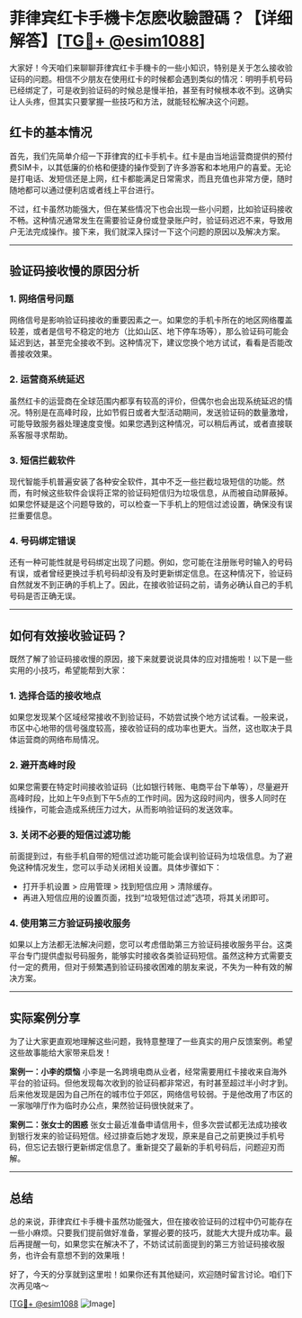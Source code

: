 # 菲律宾红卡手機卡怎麽收驗證碼？【详细解答】[[TG💪+ @esim1088](https://t.me/s/esim1088)]

大家好！今天咱们来聊聊菲律宾红卡手機卡的一些小知识，特别是关于怎么接收验证码的问题。相信不少朋友在使用红卡的时候都会遇到类似的情况：明明手机号码已经绑定了，可是收到验证码的时候总是慢半拍，甚至有时候根本收不到。这确实让人头疼，但其实只要掌握一些技巧和方法，就能轻松解决这个问题。

## 红卡的基本情况

首先，我们先简单介绍一下菲律宾的红卡手机卡。红卡是由当地运营商提供的预付费SIM卡，以其低廉的价格和便捷的操作受到了许多游客和本地用户的喜爱。无论是打电话、发短信还是上网，红卡都能满足日常需求，而且充值也非常方便，随时随地都可以通过便利店或者线上平台进行。

不过，红卡虽然功能强大，但在某些情况下也会出现一些小问题，比如验证码接收不畅。这种情况通常发生在需要验证身份或登录账户时，验证码迟迟不来，导致用户无法完成操作。接下来，我们就深入探讨一下这个问题的原因以及解决方案。

---

## 验证码接收慢的原因分析

### 1. **网络信号问题**
   网络信号是影响验证码接收的重要因素之一。如果您的手机卡所在的地区网络覆盖较差，或者是信号不稳定的地方（比如山区、地下停车场等），那么验证码可能会延迟到达，甚至完全接收不到。这种情况下，建议您换个地方试试，看看是否能改善接收效果。

### 2. **运营商系统延迟**
   虽然红卡的运营商在全球范围内都享有较高的评价，但偶尔也会出现系统延迟的情况。特别是在高峰时段，比如节假日或者大型活动期间，发送验证码的数量激增，可能导致服务器处理速度变慢。如果您遇到这种情况，可以稍后再试，或者直接联系客服寻求帮助。

### 3. **短信拦截软件**
   现代智能手机普遍安装了各种安全软件，其中不乏一些拦截垃圾短信的功能。然而，有时候这些软件会误将正常的验证码短信归为垃圾信息，从而被自动屏蔽掉。如果您怀疑是这个问题导致的，可以检查一下手机上的短信过滤设置，确保没有误拦重要信息。

### 4. **号码绑定错误**
   还有一种可能性就是号码绑定出现了问题。例如，您可能在注册账号时输入的号码有误，或者曾经更换过手机号码却没有及时更新绑定信息。在这种情况下，验证码自然就发不到正确的手机上了。因此，在接收验证码之前，请务必确认自己的手机号码是否正确无误。

---

## 如何有效接收验证码？

既然了解了验证码接收慢的原因，接下来就要说说具体的应对措施啦！以下是一些实用的小技巧，希望能帮到大家：

### 1. **选择合适的接收地点**
   如果您发现某个区域经常接收不到验证码，不妨尝试换个地方试试看。一般来说，市区中心地带的信号强度较高，接收验证码的成功率也更大。当然，这也取决于具体运营商的网络布局情况。

### 2. **避开高峰时段**
   如果您需要在特定时间接收验证码（比如银行转账、电商平台下单等），尽量避开高峰时段，比如上午9点到下午5点的工作时间。因为这段时间内，很多人同时在线操作，可能会造成系统压力过大，从而影响验证码的发送效率。

### 3. **关闭不必要的短信过滤功能**
   前面提到过，有些手机自带的短信过滤功能可能会误判验证码为垃圾信息。为了避免这种情况发生，您可以手动关闭相关设置。具体步骤如下：
   - 打开手机设置 > 应用管理 > 找到短信应用 > 清除缓存。
   - 再进入短信应用的设置页面，找到“垃圾短信过滤”选项，将其关闭即可。

### 4. **使用第三方验证码接收服务**
   如果以上方法都无法解决问题，您可以考虑借助第三方验证码接收服务平台。这类平台专门提供虚拟号码服务，能够实时接收各类验证码短信。虽然这种方式需要支付一定的费用，但对于频繁遇到验证码接收困难的朋友来说，不失为一种有效的解决方案。

---

## 实际案例分享

为了让大家更直观地理解这些问题，我特意整理了一些真实的用户反馈案例。希望这些故事能给大家带来启发！

**案例一：小李的烦恼**
小李是一名跨境电商从业者，经常需要用红卡接收来自海外平台的验证码。但他发现每次收到的验证码都非常迟，有时甚至超过半小时才到。后来他发现是因为自己所在的城市位于郊区，网络信号较弱。于是他改用了市区的一家咖啡厅作为临时办公点，果然验证码很快就来了。

**案例二：张女士的困惑**
张女士最近准备申请信用卡，但多次尝试都无法成功接收到银行发来的验证码短信。经过排查后她才发现，原来是自己之前更换过手机号码，但忘记去银行更新绑定信息了。重新提交了最新的手机号码后，问题迎刃而解。

---

## 总结

总的来说，菲律宾红卡手機卡虽然功能强大，但在接收验证码的过程中仍可能存在一些小麻烦。只要我们提前做好准备，掌握必要的技巧，就能大大提升成功率。最后再提醒一句，如果您实在解决不了，不妨试试前面提到的第三方验证码接收服务，也许会有意想不到的效果哦！

好了，今天的分享就到这里啦！如果你还有其他疑问，欢迎随时留言讨论。咱们下次再见咯～

[[TG💪+ @esim1088](https://t.me/s/esim1088) ![Image](https://i.postimg.cc/4NQfJmqS/Snipaste-2025-05-13-00-14-12.png)]